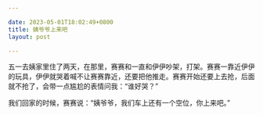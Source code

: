 ```yaml
---

date: 2023-05-01T18:02:49+0800
title: 姨爷爷上来吧
layout: post

---
```


五一去姨家里住了两天，在那里，赛赛和一直和伊伊吵架，打架。赛赛一靠近伊伊的玩具，伊伊就哭着喊不让赛赛靠近，还要把他推走。赛赛开始还要上去抢，后面就不抢了，会带一点尴尬的表情问我：“谁好哭？”

我们回家的时候，赛赛说：“姨爷爷，我们车上还有一个空位，你上来吧。”

